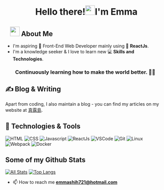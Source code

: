 <!-- [![Header](https://raw.githubusercontent.com/MartinHeinz/MartinHeinz/master/readme_header.png "Header")](https://martinheinz.dev/)-->

# <p align="center">️ **Hello there!<img src="https://raw.githubusercontent.com/KarthikNayak024/KarthikNayak024/master/assets/wave.gif" alt="waving hand" width="30px">I'm Emma** </p>

## &nbsp; &nbsp;<img src="https://media.giphy.com/media/WUlplcMpOCEmTGBtBW/giphy.gif" width="30"> **About Me**

- I'm aspiring 🔭️ Front-End Web Developer mainly using 🌱 **ReactJs**.
- I'm a knowledge seeker & I love to learn new 💻 **Skills and Technologies**.

### &nbsp; &nbsp; &nbsp; &nbsp; **Continuously learning how to make the world better.** 👨‍🎓️️


## &#x270d; Blog & Writing

Apart from coding, I also maintain a blog - you can find my articles on my website at [真露島](https://elftvxq.github.io/).

## 🔧 Technologies & Tools
![HTML](https://img.shields.io/badge/html%20-%23E34F26.svg?&style=for-the-badge&logo=html5&logoColor=white)
![CSS](https://img.shields.io/badge/css%20-%231572B6.svg?&style=for-the-badge&logo=css3&logoColor=white)
![Javascript](https://img.shields.io/badge/-Javascript-ffb400?style=for-the-badge&logo=javascript&logoColor=ffff3f)
![ReactJs](https://img.shields.io/badge/-React-blue?style=for-the-badge&logo=react)
![VSCode](https://img.shields.io/badge/-vscode-00a8e8?style=for-the-badge&logo=visual-studio-code)
![Git](https://img.shields.io/badge/git%20-%23F05033.svg?&style=for-the-badge&logo=git&logoColor=white)
![Linux](https://img.shields.io/badge/-linux-772953?style=for-the-badge&logo=linux)
![Webpack](https://img.shields.io/badge/-Webpack-critical?style=for-the-badge&logo=webpack)
![Docker](https://img.shields.io/badge/-Docker-9cf?style=for-the-badge&logo=docker)


## Some of my Github Stats
[![All Stats](https://github-readme-stats-axpwmfcg3.vercel.app/api?username=elftvxq&show_icons=true&include_all_commits=true&count_private=true&hide=contribs)](https://github.com/elftvxq/github-readme-stats)
[![Top Langs](https://github-readme-stats-axpwmfcg3.vercel.app/api/top-langs/?username=elftvxq&layout=compact)](https://github.com/pedes/github-readme-stats)
<!-- links to social media icons -->

- 📫 How to reach me **emmashih721@hotmail.com**

<!-- Resources -->
<!-- Icons: https://simpleicons.org/ -->
<!-- GitHub Stats: https://github.com/anuraghazra/github-readme-stats -->
<!-- Emojis: https://emojipedia.org/emoji/ -->
<!-- HTML Emojis: https://www.fileformat.info/index.htm -->
<!-- Shields: https://shields.io/ -->
<!-- Awesome GitHub Profile README: https://github.com/abhisheknaiidu/awesome-github-profile-readme -->
<!--
**elftvxq/elftvxq** is a ✨ _special_ ✨ repository because its `README.md` (this file) appears on your GitHub profile.

Here are some ideas to get you started:

- 🔭 I’m currently working on ...
- 🌱 I’m currently learning ...
- 👯 I’m looking to collaborate on ...
- 🤔 I’m looking for help with ...
- 💬 Ask me about ...
- 📫 How to reach me: ...
- 😄 Pronouns: ...
- ⚡ Fun fact: ...
-->
